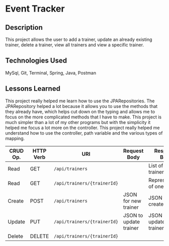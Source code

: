 # Event Tracker

## Description
This project allows the user to add a trainer, update an already existing trainer, delete a trainer, view all trainers and view a specific trainer.

## Technologies Used
MySql, Git, Terminal, Spring, Java, Postman

## Lessons Learned
This project really helped me learn how to use the JPARepositories. The JPARepository helped a lot because it allows you to use the methods that they already have, which helps cut down on the typing and allows me to focus on the more complicated methods that I have to make. This project is much simpler than a lot of my other programs but with the simplicity it helped me focus a lot more on the controller. This project really helped me understand how to use the controller, path variable and the various types of mapping.

| CRUD Op. | HTTP Verb | URI                  | Request Body | Response Body |
|----------|-----------|----------------------|--------------|---------------|
| Read     | GET       | `/api/trainers`         |              | List of all trainers |
| Read     | GET       | `/api/trainers/{trainerId}`|              | Representation of one trainer |
| Create   | POST      | `/api/trainers`         | JSON for new trainer | JSON of created trainer
| Update   | PUT       | `/api/trainers/{trainerId}`| JSON to update trainer | JSON of updated trainer |
| Delete   | DELETE    | `/api/trainers/{trainerId}`|              | |
